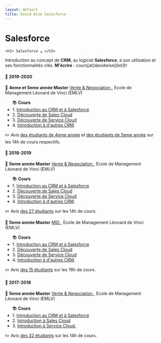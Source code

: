 ```yaml
---
layout: default
title: David Wise Salesforce
---
```


<div class="post">
	<h1 class="pageTitle">Salesforce</h1>

	<h3> Salesforce ☁️ </h3>
  <p> Introduction au concept de <b>CRM</b>, au logiciel <b>Salesforce</b>, à son utilisation et ses fonctionnalités clés. <b>M'écrire</b> : cours[at]davidwise[dot]fr </p>  

  <h4> 📅 2019-2020</h4>

  <p>📂 <b> 4eme et 5eme année Master</b> <u> Vente & Negociation </u>, Ecole de Management Léonard de Vinci (EMLV) </p>
  
  <ul> 📚 <b>Cours</b>
  <li> 1. <a href="http://bit.ly/IntroCRMSFDC1">Introduction au CRM et à Salesforce</a></li> 
  <li> 2. <a href="http://bit.ly/IntroCRMSFDC2">Découverte de Sales Cloud</a></li> 
  <li> 3. <a href="http://bit.ly/IntroCRMSFDC3">Découverte de Service Cloud</a> </li> 
  <li> 4. <a href="http://bit.ly/IntroCRMSFDCBonus">Introduction à d'autres CRM</a>.</li> 
  </ul> 

  <p> ✏️ Avis <a href="">des étudiants de 4eme année</a> et <a href="">des étudiants de 5eme année</a> sur les 14h de cours respectifs.</p> 

  <h4> 📅 2018-2019</h4>

  <p>📂 <b> 5eme année Master</b> <u> Vente & Negociation </u>, Ecole de Management Léonard de Vinci (EMLV) </p>
  
  <ul> 📚 <b>Cours</b>
  <li> 1. <a href="http://bit.ly/IntroCRMSFDC1">Introduction au CRM et à Salesforce</a></li> 
  <li> 2. <a href="http://bit.ly/IntroCRMSFDC2">Découverte de Sales Cloud</a></li> 
  <li> 3. <a href="http://bit.ly/IntroCRMSFDC3">Découverte de Service Cloud</a> </li> 
  <li> 4. <a href="http://bit.ly/IntroCRMSFDCBonus">Introduction à d'autres CRM</a>.</li> 
  </ul> 

  <p> ✏️ Avis <a href="https://davidwise.typeform.com/report/D2BBSm/x2CE8Iy02DLXagXg">des 27 étudiants</a> sur les 14h de cours.</p> 

  <p> 📂 <b> 5eme année Master</b> <u> MID </u>, Ecole de Management Léonard de Vinci (EMLV) </p>
  
  <ul> 📚 <b>Cours</b> 
  <li> 1. <a href="http://bit.ly/DSTDW01">Introduction au CRM et à Salesforce</a></li> 
  <li> 2. <a href="http://bit.ly/DSTDW02">Découverte de Sales Cloud</a></li> 
  <li> 3. <a href="http://bit.ly/DSTDW03">Découverte de Service Cloud</a> </li> 
  <li> 4. <a href="http://bit.ly/DSTDW04">Introduction à d'autres CRM</a>.</li> 
  </ul> 

  <p> ✏️ Avis <a href="https://davidwise.typeform.com/report/D2BBSm/x2CE8Iy02DLXagXg">des 15 étudiants</a> sur les 18h de cours.</p> 

  <h4> 📅 2017-2018</h4>
   <p>📂 <b> 5eme année Master</b> <u>Vente & Negociation </u>, Ecole de Management Léonard de Vinci (EMLV)</p>

  <ul> 📚 <b>Cours</b>
  <li> 1. <a href="https://pasteapp.com/p/2z1LoTAgUBo">Introduction au CRM et à Salesforce</a> </li> 
  <li> 2. <a href="https://pasteapp.com/p/WUBSrLZCEro">Introduction à Sales Cloud</a> </li> 
  <li> 3. <a href="https://pasteapp.com/p/jitUPJmBzr3">Introduction à Service Cloud.</a> </li> 
  </ul>
   
  <p> ✏️ Avis <a href="https://davidwise.typeform.com/report/oh71xZ/hugoCJzrSd9MedlS">des 32 étudiants</a> sur les 14h de cours.</p> 

